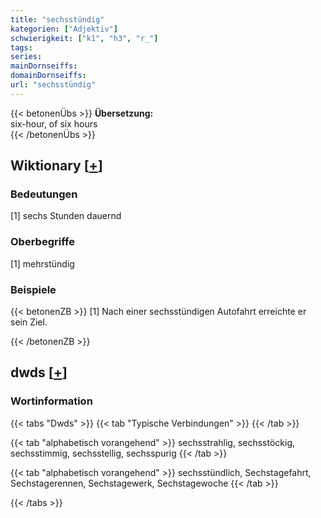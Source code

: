 ```yaml
---
title: "sechsstündig"
kategorien: ["Adjektiv"]
schwierigkeit: ["k1", "h3", "r_"]
tags:
series:
mainDornseiffs:
domainDornseiffs:
url: "sechsstündig"
---
```


{{< betonenÜbs >}}
**Übersetzung:**  
six-hour, of  six hours  
{{< /betonenÜbs >}}

## Wiktionary [[+](https://de.wiktionary.org/wiki/sechsstündig)]

### Bedeutungen
[1] sechs Stunden dauernd  

### Oberbegriffe
[1] mehrstündig  

### Beispiele
{{< betonenZB >}}
[1] Nach einer sechsstündigen Autofahrt erreichte er sein Ziel.  

{{< /betonenZB >}}


## dwds [[+](https://www.dwds.de/wb/sechsstündig)]

### Wortinformation
{{< tabs "Dwds" >}}
{{< tab "Typische Verbindungen" >}}
{{< /tab >}}

{{< tab "alphabetisch vorangehend" >}}
sechsstrahlig, sechsstöckig, sechsstimmig, sechsstellig, sechsspurig
{{< /tab >}}

{{< tab "alphabetisch vorangehend" >}}
sechsstündlich, Sechstagefahrt, Sechstagerennen, Sechstagewerk, Sechstagewoche
{{< /tab >}}

{{< /tabs >}}

